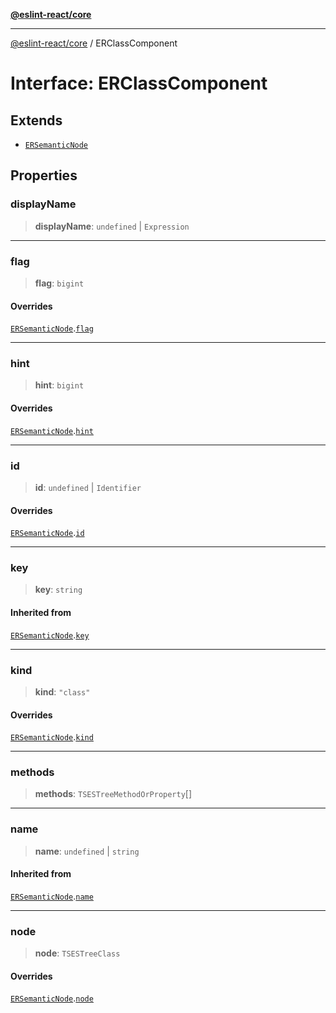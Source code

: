 [**@eslint-react/core**](../README.md)

***

[@eslint-react/core](../README.md) / ERClassComponent

# Interface: ERClassComponent

## Extends

- [`ERSemanticNode`](ERSemanticNode.md)

## Properties

### displayName

> **displayName**: `undefined` \| `Expression`

***

### flag

> **flag**: `bigint`

#### Overrides

[`ERSemanticNode`](ERSemanticNode.md).[`flag`](ERSemanticNode.md#flag)

***

### hint

> **hint**: `bigint`

#### Overrides

[`ERSemanticNode`](ERSemanticNode.md).[`hint`](ERSemanticNode.md#hint)

***

### id

> **id**: `undefined` \| `Identifier`

#### Overrides

[`ERSemanticNode`](ERSemanticNode.md).[`id`](ERSemanticNode.md#id)

***

### key

> **key**: `string`

#### Inherited from

[`ERSemanticNode`](ERSemanticNode.md).[`key`](ERSemanticNode.md#key)

***

### kind

> **kind**: `"class"`

#### Overrides

[`ERSemanticNode`](ERSemanticNode.md).[`kind`](ERSemanticNode.md#kind)

***

### methods

> **methods**: `TSESTreeMethodOrProperty`[]

***

### name

> **name**: `undefined` \| `string`

#### Inherited from

[`ERSemanticNode`](ERSemanticNode.md).[`name`](ERSemanticNode.md#name)

***

### node

> **node**: `TSESTreeClass`

#### Overrides

[`ERSemanticNode`](ERSemanticNode.md).[`node`](ERSemanticNode.md#node)
